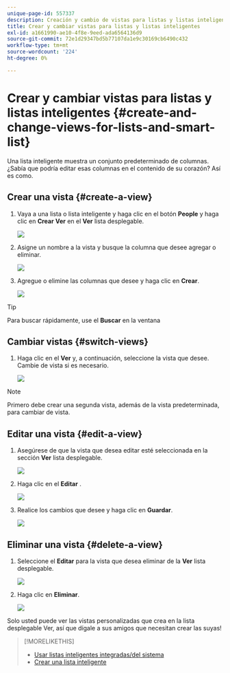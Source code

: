 ```yaml
---
unique-page-id: 557337
description: Creación y cambio de vistas para listas y listas inteligentes - Documentos de Marketo - Documentación del producto
title: Crear y cambiar vistas para listas y listas inteligentes
exl-id: a1661990-ae10-4f8e-9eed-ada6564136d9
source-git-commit: 72e1d29347bd5b77107da1e9c30169cb6490c432
workflow-type: tm+mt
source-wordcount: '224'
ht-degree: 0%

---
```


# Crear y cambiar vistas para listas y listas inteligentes {#create-and-change-views-for-lists-and-smart-list}

Una lista inteligente muestra un conjunto predeterminado de columnas. ¿Sabía que podría editar esas columnas en el contenido de su corazón? Así es como.

## Crear una vista {#create-a-view}

1. Vaya a una lista o lista inteligente y haga clic en el botón **People** y haga clic en **Crear** **Ver** en el **Ver** lista desplegable.

   ![](assets/smartlist-createview.png)

1. Asigne un nombre a la vista y busque la columna que desee agregar o eliminar.

   ![](assets/image2014-9-12-11-3a23-3a53.png)

1. Agregue o elimine las columnas que desee y haga clic en **Crear**.

   ![](assets/image2014-9-12-11-3a24-3a7.png)

>[!TIP]
>
>Para buscar rápidamente, use el **Buscar** en la ventana

## Cambiar vistas {#switch-views}

1. Haga clic en el **Ver** y, a continuación, seleccione la vista que desee. Cambie de vista si es necesario.

   ![](assets/smartlist-customviewchoose.png)

>[!NOTE]
>
> Primero debe crear una segunda vista, además de la vista predeterminada, para cambiar de vista.

## Editar una vista {#edit-a-view}

1. Asegúrese de que la vista que desea editar esté seleccionada en la sección **Ver** lista desplegable.

   ![](assets/smartlist-customviewchoose.png)

1. Haga clic en el **Editar** .

   ![](assets/smartlist-editcustomview.png)

1. Realice los cambios que desee y haga clic en **Guardar**.

   ![](assets/image2014-9-12-11-3a27-3a19.png)

## Eliminar una vista {#delete-a-view}

1. Seleccione el **Editar** para la vista que desea eliminar de la **Ver** lista desplegable.

   ![](assets/smartlist-editcustomview.png)

1. Haga clic en **Eliminar**.

   ![](assets/image2014-9-12-11-3a27-3a39.png)

Solo usted puede ver las vistas personalizadas que crea en la lista desplegable Ver, así que dígale a sus amigos que necesitan crear las suyas!

>[!MORELIKETHIS]
>
>* [Usar listas inteligentes integradas/del sistema](/help/marketo/product-docs/core-marketo-concepts/smart-lists-and-static-lists/using-smart-lists/use-built-in-system-smart-lists.md)
>* [Crear una lista inteligente](/help/marketo/product-docs/core-marketo-concepts/smart-lists-and-static-lists/creating-a-smart-list/create-a-smart-list.md)

